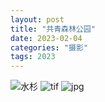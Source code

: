 ```yaml
---
layout: post
title: "共青森林公园"
date: 2023-02-04
categories: "摄影"
tags: 2023
---
```

![水杉](https://gateway.pinata.cloud/ipfs/QmdQZUNCmyMkniqp4CHZx5dGkomy3hxmLQ6JaXNsBvuX7d?_gl=1*22a3jr*_ga*Mjg3MzE2MDI4LjE2NzU4NTk1MjA.*_ga_5RMPXG14TE*MTY3NTg1OTUyMC4xLjEuMTY3NTg2MTkwMS41MS4wLjA.)
![tif](https://bafybeifkgjlanfqzavl4juwpwcadl57fskmlk5wbejyavkiuezo7icdvci.ipfs.nftstorage.link/ipfs/bafybeifkgjlanfqzavl4juwpwcadl57fskmlk5wbejyavkiuezo7icdvci/000004.tif)
![jpg](https://bafybeifkgjlanfqzavl4juwpwcadl57fskmlk5wbejyavkiuezo7icdvci.ipfs.nftstorage.link/000001.jpg)
